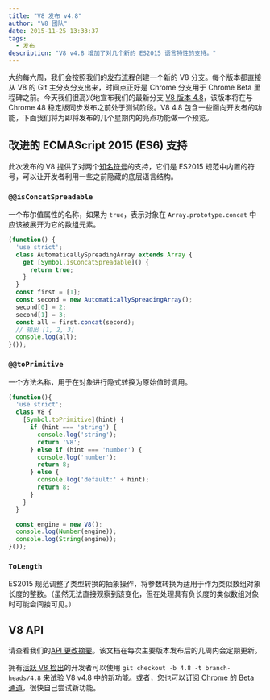 ```yaml
---
title: "V8 发布 v4.8"
author: "V8 团队"
date: 2015-11-25 13:33:37
tags:
  - 发布
description: "V8 v4.8 增加了对几个新的 ES2015 语言特性的支持。"
---
```

大约每六周，我们会按照我们的[发布流程](/docs/release-process)创建一个新的 V8 分支。每个版本都直接从 V8 的 Git 主分支分支出来，时间点正好是 Chrome 分支用于 Chrome Beta 里程碑之前。今天我们很高兴地宣布我们的最新分支 [V8 版本 4.8](https://chromium.googlesource.com/v8/v8.git/+log/branch-heads/4.8)，该版本将在与 Chrome 48 稳定版同步发布之前处于测试阶段。V8 4.8 包含一些面向开发者的功能，下面我们将为即将发布的几个星期内的亮点功能做一个预览。

<!--truncate-->
## 改进的 ECMAScript 2015 (ES6) 支持

此次发布的 V8 提供了对两个[知名符号](https://developer.mozilla.org/en-US/docs/Web/JavaScript/Reference/Global_Objects/Symbol#Well-known_symbols)的支持，它们是 ES2015 规范中内置的符号，可以让开发者利用一些之前隐藏的底层语言结构。

### `@@isConcatSpreadable`

一个布尔值属性的名称，如果为 `true`，表示对象在 `Array.prototype.concat` 中应该被展开为它的数组元素。

```js
(function() {
  'use strict';
  class AutomaticallySpreadingArray extends Array {
    get [Symbol.isConcatSpreadable]() {
      return true;
    }
  }
  const first = [1];
  const second = new AutomaticallySpreadingArray();
  second[0] = 2;
  second[1] = 3;
  const all = first.concat(second);
  // 输出 [1, 2, 3]
  console.log(all);
}());
```

### `@@toPrimitive`

一个方法名称，用于在对象进行隐式转换为原始值时调用。

```js
(function(){
  'use strict';
  class V8 {
    [Symbol.toPrimitive](hint) {
      if (hint === 'string') {
        console.log('string');
        return 'V8';
      } else if (hint === 'number') {
        console.log('number');
        return 8;
      } else {
        console.log('default:' + hint);
        return 8;
      }
    }
  }

  const engine = new V8();
  console.log(Number(engine));
  console.log(String(engine));
}());
```

### `ToLength`

ES2015 规范调整了类型转换的抽象操作，将参数转换为适用于作为类似数组对象长度的整数。（虽然无法直接观察到该变化，但在处理具有负长度的类似数组对象时可能会间接可见。）

## V8 API

请查看我们的[API 更改摘要](https://docs.google.com/document/d/1g8JFi8T_oAE_7uAri7Njtig7fKaPDfotU6huOa1alds/edit)。该文档在每次主要版本发布后的几周内会定期更新。

拥有[活跃 V8 检出](https://v8.dev/docs/source-code#using-git)的开发者可以使用 `git checkout -b 4.8 -t branch-heads/4.8` 来试验 V8 v4.8 中的新功能。或者，您也可以[订阅 Chrome 的 Beta 通道](https://www.google.com/chrome/browser/beta.html)，很快自己尝试新功能。
